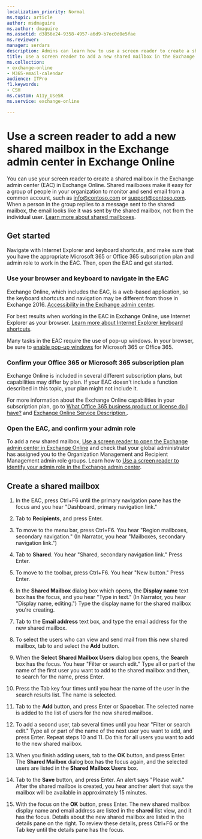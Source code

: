 ```yaml
---
localization_priority: Normal
ms.topic: article
author: msdmaguire
ms.author: dmaguire
ms.assetid: d3856e24-9358-4957-a6d9-b7ec0d0e5fae
ms.reviewer: 
manager: serdars
description: Admins can learn how to use a screen reader to create a shared mailbox in the Exchange admin center (EAC) in Exchange Online.
title: Use a screen reader to add a new shared mailbox in the Exchange admin center in Exchange Online
ms.collection: 
- exchange-online
- M365-email-calendar
audience: ITPro
f1.keywords:
- CSH
ms.custom: A11y_UseSR
ms.service: exchange-online

---
```


# Use a screen reader to add a new shared mailbox in the Exchange admin center in Exchange Online

You can use your screen reader to create a shared mailbox in the Exchange admin center (EAC) in Exchange Online. Shared mailboxes make it easy for a group of people in your organization to monitor and send email from a common account, such as info@contoso.com or support@contoso.com. When a person in the group replies to a message sent to the shared mailbox, the email looks like it was sent by the shared mailbox, not from the individual user. [Learn more about shared mailboxes](../collaboration-exo/shared-mailboxes.md).

## Get started

Navigate with Internet Explorer and keyboard shortcuts, and make sure that you have the appropriate Microsoft 365 or Office 365 subscription plan and admin role to work in the EAC. Then, open the EAC and get started.

### Use your browser and keyboard to navigate in the EAC

Exchange Online, which includes the EAC, is a web-based application, so the keyboard shortcuts and navigation may be different from those in Exchange 2016. [Accessibility in the Exchange admin center](accessibility-in-exchange-admin-center.md).

For best results when working in the EAC in Exchange Online, use Internet Explorer as your browser. [Learn more about Internet Explorer keyboard shortcuts](https://support.microsoft.com/help/17456/).

Many tasks in the EAC require the use of pop-up windows. In your browser, be sure to [enable pop-up windows](https://support.microsoft.com/help/17479) for Microsoft 365 or Office 365.

### Confirm your Office 365 or Microsoft 365 subscription plan

Exchange Online is included in several different subscription plans, but capabilities may differ by plan. If your EAC doesn't include a function described in this topic, your plan might not include it.

For more information about the Exchange Online capabilities in your subscription plan, go to [What Office 365 business product or license do I have?](https://support.microsoft.com/office/f8ab5e25-bf3f-4a47-b264-174b1ee925fd) and [Exchange Online Service Description.](https://docs.microsoft.com/office365/servicedescriptions/exchange-online-service-description/exchange-online-service-description).

### Open the EAC, and confirm your admin role

To add a new shared mailbox, [Use a screen reader to open the Exchange admin center in Exchange Online](use-screen-reader-to-open-exchange-admin-center.md) and check that your global administrator has assigned you to the Organization Management and Recipient Management admin role groups. Learn how to [Use a screen reader to identify your admin role in the Exchange admin center](use-screen-reader-to-identify-admin-role-in-exchange-admin-center.md).

## Create a shared mailbox

1. In the EAC, press Ctrl+F6 until the primary navigation pane has the focus and you hear "Dashboard, primary navigation link."

2. Tab to **Recipients**, and press Enter.

3. To move to the menu bar, press Ctrl+F6. You hear "Region mailboxes, secondary navigation." (In Narrator, you hear "Mailboxes, secondary navigation link.")

4. Tab to **Shared**. You hear "Shared, secondary navigation link." Press Enter.

5. To move to the toolbar, press Ctrl+F6. You hear "New button." Press Enter.

6. In the **Shared Mailbox** dialog box which opens, the **Display name** text box has the focus, and you hear "Type in text." (In Narrator, you hear "Display name, editing.") Type the display name for the shared mailbox you're creating.

7. Tab to the **Email address** text box, and type the email address for the new shared mailbox.

8. To select the users who can view and send mail from this new shared mailbox, tab to and select the **Add** button.

9. When the **Select Shared Mailbox Users** dialog box opens, the **Search** box has the focus. You hear "Filter or search edit." Type all or part of the name of the first user you want to add to the shared mailbox and then, to search for the name, press Enter.

10. Press the Tab key four times until you hear the name of the user in the search results list. The name is selected.

11. Tab to the **Add** button, and press Enter or Spacebar. The selected name is added to the list of users for the new shared mailbox.

12. To add a second user, tab several times until you hear "Filter or search edit." Type all or part of the name of the next user you want to add, and press Enter. Repeat steps 10 and 11. Do this for all users you want to add to the new shared mailbox.

13. When you finish adding users, tab to the **OK** button, and press Enter. The **Shared Mailbox** dialog box has the focus again, and the selected users are listed in the **Shared Mailbox Users** box.

14. Tab to the **Save** button, and press Enter. An alert says "Please wait." After the shared mailbox is created, you hear another alert that says the mailbox will be available in approximately 15 minutes.

15. With the focus on the **OK** button, press Enter. The new shared mailbox display name and email address are listed in the **shared** list view, and it has the focus. Details about the new shared mailbox are listed in the details pane on the right. To review these details, press Ctrl+F6 or the Tab key until the details pane has the focus.
